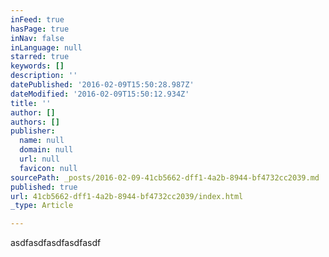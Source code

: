 ```yaml
---
inFeed: true
hasPage: true
inNav: false
inLanguage: null
starred: true
keywords: []
description: ''
datePublished: '2016-02-09T15:50:28.987Z'
dateModified: '2016-02-09T15:50:12.934Z'
title: ''
author: []
authors: []
publisher:
  name: null
  domain: null
  url: null
  favicon: null
sourcePath: _posts/2016-02-09-41cb5662-dff1-4a2b-8944-bf4732cc2039.md
published: true
url: 41cb5662-dff1-4a2b-8944-bf4732cc2039/index.html
_type: Article

---
```

asdfasdfasdfasdfasdf